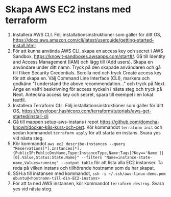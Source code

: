 # Skapa AWS EC2 instans med terraform
1. Installera AWS CLI. Följ installationsinstruktioner som gäller för ditt OS, https://docs.aws.amazon.com/cli/latest/userguide/getting-started-install.html
2. För att kunna använda AWS CLI, skapa en access key och secret i AWS Sandbox, https://knowit-sandboxes.awsapps.com/start#/. Gå till Identity and Access Management (IAM) och lägg till (Add users). Skapa en användare under ditt namn. Tryck på den skapade användaren och gå till fliken Security Credentials. Scrolla ned och tryck Create access key för att skapa en. Välj Command Line Interface (CLI), markera och godkänn "I understand the above recommendation..." och tryck på Next. Ange en valfri beskrivning för access nyckeln i nästa steg och tryck på Next. Anteckna access key och secret, spara till exempel i en lokal textfil.
3. Installera Terraform CLI. Följ installationsinstruktioner som gäller för ditt OS, https://developer.hashicorp.com/terraform/tutorials/aws-get-started/install-cli
4. Gå till mappen setup-aws-instans i repot https://github.com/domcha-knowit/docker-k8s-kurs-och-cert. Kör kommandot `terraform init` och sedan kommandot `terraform apply` för att starta en instans. Svara yes vid nästa steg.
5. Kör kommandot `aws ec2 describe-instances --query "Reservations[*].Instances[*].{PublicIP:PublicDnsName,Type:InstanceType,Name:Tags[?Key=='Name']|[0].Value,Status:State.Name}" --filters "Name=instance-state-name,Values=running" --output table` för att lista alla EC2 instanser. Ta reda på vilken instans och tillhörande hostnamn som du har skapat.
6. SSH:a till instansen med kommandot, `ssh -i ~/.ssh/aws-linux-demo.pem ubuntu@<hostnamn-till-din-EC2-instans>`
7. För att ta ned AWS instansen, kör kommandot `terraform destroy`. Svara yes vid nästa steg.